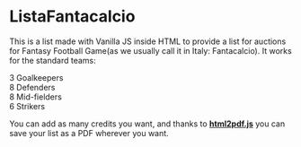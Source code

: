 # ListaFantacalcio

This is a list made with Vanilla JS inside HTML to provide a list for auctions for Fantasy Football Game(as we usually call it in Italy: Fantacalcio).
It works for the standard teams:

3 Goalkeepers
<br>
8 Defenders
<br>
8 Mid-fielders
<br>
6 Strikers
<br>

You can add as many credits you want, and thanks to <a href="https://github.com/eKoopmans/html2pdf.js#license"><strong>html2pdf.js</strong></a> you can save your list as a PDF wherever you want.
